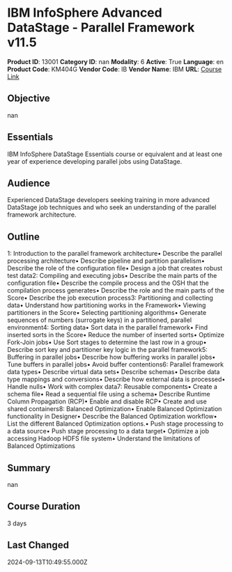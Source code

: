 # IBM InfoSphere Advanced DataStage - Parallel Framework v11.5

**Product ID**: 13001
**Category ID**: nan
**Modality**: 6
**Active**: True
**Language**: en
**Product Code**: KM404G
**Vendor Code**: IB
**Vendor Name**: IBM
**URL**: [Course Link](https://www.fastlaneus.com/course/ibm-km404g)

## Objective
nan

## Essentials
IBM InfoSphere DataStage Essentials course or equivalent and at least one year of experience developing parallel jobs using DataStage.

## Audience
Experienced DataStage developers seeking training in more advanced DataStage job techniques and who seek an understanding of the parallel framework architecture.

## Outline
1: Introduction to the parallel framework architecture• Describe the parallel processing architecture• Describe pipeline and partition parallelism• Describe the role of the configuration file• Design a job that creates robust test data2: Compiling and executing jobs• Describe the main parts of the configuration file• Describe the compile process and the OSH that the compilation process generates• Describe the role and the main parts of the Score• Describe the job execution process3: Partitioning and collecting data• Understand how partitioning works in the Framework• Viewing partitioners in the Score• Selecting partitioning algorithms• Generate sequences of numbers (surrogate keys) in a partitioned, parallel environment4: Sorting data• Sort data in the parallel framework• Find inserted sorts in the Score• Reduce the number of inserted sorts• Optimize Fork-Join jobs• Use Sort stages to determine the last row in a group• Describe sort key and partitioner key logic in the parallel framework5: Buffering in parallel jobs• Describe how buffering works in parallel jobs• Tune buffers in parallel jobs• Avoid buffer contentions6: Parallel framework data types• Describe virtual data sets• Describe schemas• Describe data type mappings and conversions• Describe how external data is processed• Handle nulls• Work with complex data7: Reusable components• Create a schema file• Read a sequential file using a schema• Describe Runtime Column Propagation (RCP)• Enable and disable RCP• Create and use shared containers8: Balanced Optimization• Enable Balanced Optimization functionality in Designer• Describe the Balanced Optimization workflow• List the different Balanced Optimization options.• Push stage processing to a data source• Push stage processing to a data target• Optimize a job accessing Hadoop HDFS file system• Understand the limitations of Balanced Optimizations 

## Summary
nan

## Course Duration
3 days

## Last Changed
2024-09-13T10:49:55.000Z
